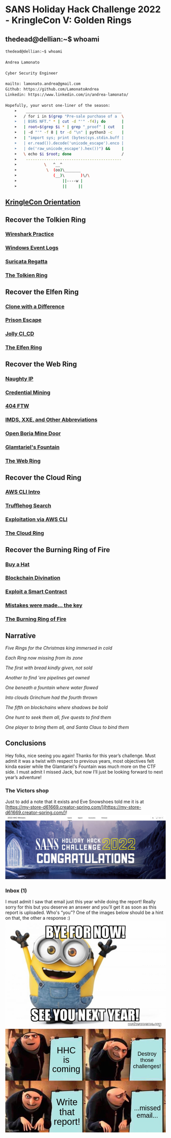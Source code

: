 # SANS Holiday Hack Challenge 2022 - KringleCon V: Golden Rings

## thedead@dellian:~$ whoami
```bash
thedead@dellian:~$ whoami

Andrea Lamonato

Cyber Security Engineer

mailto: lamonato.andrea@gmail.com
Github: https://github.com/LamonatoAndrea
Linkedin: https://www.linkedin.com/in/andrea-lamonato/

Hopefully, your worst one-liner of the season:
    ➤    __________________________________________
    ➤   / for i in $(grep "Pre-sale purchase of a  \
    ➤   | BSRS NFT." * | cut -d "'" -f4); do       |
    ➤   | root=$(grep $i * | grep "_proof" | cut   |
    ➤   | -d "'" -f 8 | tr -d "\n" | python3 -c    |
    ➤   | "import sys; print (bytes(sys.stdin.buff |
    ➤   | er.read()).decode('unicode_escape').enco |
    ➤   | de('raw_unicode_escape').hex())") &&     |
    ➤   \ echo $i $root; done                      /
    ➤    ------------------------------------------
    ➤            \   ^__^ 
    ➤             \  (oo)\_______
    ➤                (__)\       )\/\
    ➤                    ||----w |
    ➤                    ||     ||
```

## [KringleCon Orientation](/01%20-%20KringleCon%20Orientation/README.md)

## Recover the Tolkien Ring

### [Wireshark Practice](/02%20-%20Recover%20the%20Tolkien%20Ring/02.01%20-%20Wireshark%20Practice/README.md)

### [Windows Event Logs](/02%20-%20Recover%20the%20Tolkien%20Ring/02.02%20-%20Windows%20Event%20Logs/README.md)

### [Suricata Regatta](/02%20-%20Recover%20the%20Tolkien%20Ring/02.03%20-%20Suricata%20Regatta/README.md)

### [The Tolkien Ring](/02%20-%20Recover%20the%20Tolkien%20Ring/02.04%20-%20The%20Tolkien%20Ring/README.md)

## Recover the Elfen Ring

### [Clone with a Difference](/03%20-%20Recover%20the%20Elfen%20Ring/03.01%20-%20Clone%20with%20a%20Difference/README.md)

### [Prison Escape](/03%20-%20Recover%20the%20Elfen%20Ring/03.02%20-%20Prison%20Escape/README.md)

### [Jolly CI_CD](/03%20-%20Recover%20the%20Elfen%20Ring/03.03%20-%20Jolly%20CI_CD/README.md)

### [The Elfen Ring](/03%20-%20Recover%20the%20Elfen%20Ring/03.04%20-%20The%20Elfen%20Ring/README.md)

## Recover the Web Ring

### [Naughty IP](/04%20-%20Recover%20the%20Web%20Ring/04.01%20-%20Naughty%20IP/README.md)

### [Credential Mining](/04%20-%20Recover%20the%20Web%20Ring/04.02%20-%20Credential%20Mining/README.md)

### [404 FTW](/04%20-%20Recover%20the%20Web%20Ring/04.03%20-%20404%20FTW/README.md)

### [IMDS, XXE, and Other Abbreviations](/04%20-%20Recover%20the%20Web%20Ring/04.04%20-%20IMDS,%20XXE,%20and%20Other%20Abbreviations/README.md)

### [Open Boria Mine Door](/04%20-%20Recover%20the%20Web%20Ring/04.05%20-%20Open%20Boria%20Mine%20Door/README.md)

### [Glamtariel's Fountain](/04%20-%20Recover%20the%20Web%20Ring/04.06%20-%20Glamtariel's%20Fountain/README.md)

### [The Web Ring](/04%20-%20Recover%20the%20Web%20Ring/04.07%20-%20The%20Web%20Ring/README.md)

## Recover the Cloud Ring

### [AWS CLI Intro](/05%20-%20Recover%20the%20Cloud%20Ring/05.01%20-%20AWS%20CLI%20Intro/README.md)

### [Trufflehog Search](/05%20-%20Recover%20the%20Cloud%20Ring/05.02%20-%20Trufflehog%20Search/README.md)

### [Exploitation via AWS CLI](/05%20-%20Recover%20the%20Cloud%20Ring/05.03%20-%20Exploitation%20via%20AWS%20CLI/README.md)

### [The Cloud Ring](/05%20-%20Recover%20the%20Cloud%20Ring/05.04%20-%20The%20Cloud%20Ring/README.md)

## Recover the Burning Ring of Fire

### [Buy a Hat](/06%20-%20Recover%20the%20Burning%20Ring%20of%20Fire/06.01%20-%20Buy%20a%20Hat/README.md)

### [Blockchain Divination](/06%20-%20Recover%20the%20Burning%20Ring%20of%20Fire/06.02%20-%20Blockchain%20Divination/README.md)

### [Exploit a Smart Contract](/06%20-%20Recover%20the%20Burning%20Ring%20of%20Fire/06.03%20-%20Exploit%20a%20Smart%20Contract/README.md)

### [Mistakes were made… the key](/06%20-%20Recover%20the%20Burning%20Ring%20of%20Fire/06.04%20-%20Mistakes%20were%20made…%20the%20key/README.md)

### [The Burning Ring of Fire](/06%20-%20Recover%20the%20Burning%20Ring%20of%20Fire/06.05%20-%20The%20Burning%20Ring%20of%20Fire/README.md)

## Narrative
*Five Rings for the Christmas king immersed in cold*

*Each Ring now missing from its zone*

*The first with bread kindly given, not sold*

*Another to find 'ere pipelines get owned*

*One beneath a fountain where water flowed*

*Into clouds Grinchum had the fourth thrown*

*The fifth on blockchains where shadows be bold*

*One hunt to seek them all, five quests to find them*

*One player to bring them all, and Santa Claus to bind them*

## Conclusions
Hey folks, nice seeing you again! Thanks for this year’s challenge. Must admit it was a twist with respect
to previous years, most objectives felt kinda easier while the Glamtariel's Fountain was much more on the
CTF side. I must admit I missed Jack, but now I’ll just be looking forward to next year’s adventure!

### The Victors shop
Just to add a note that it exists and Eve Snowshoes told me it is at [https://my-store-d61669.creator-spring.com/](https://my-store-d61669.creator-spring.com/)!
![victors_shop](imgs/victors_shop.png)

### Inbox (1)
I must admit I saw that email just this year while doing the report! Really sorry for this but you deserve an
answer and you’ll get it as soon as this report is uploaded. Who's “you”? One of the images below should
be a hint on that, the other a response :)
![minions_bye](imgs/minions_bye.png)
![missed_email](imgs/missed_email.jpeg)